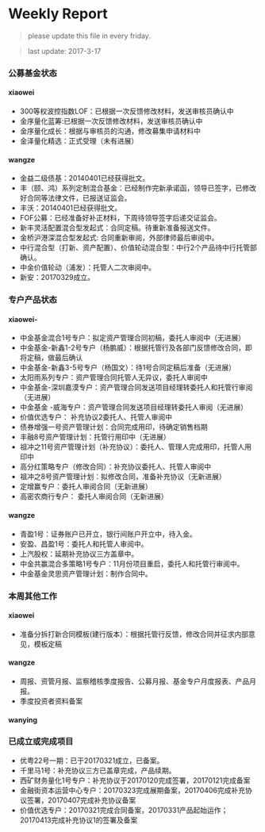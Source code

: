 # Weekly Report

>please update this file in every friday.

>last update: 2017-3-17


### 公募基金状态
#### xiaowei
- 300等权波控指数LOF：已根据一次反馈修改材料，发送审核员确认中
- 金序量化蓝筹:已根据一次反馈修改材料，发送审核员确认中
- 金序量化成长：根据与审核员的沟通，修改募集申请材料中 
- 金泽量化精选：正式受理（未有进展）
#### wangze
- 金益二级债基：20140401已经获得批文。
- 丰（颐、鸿）系列定制混合基金：已经制作完新承诺函，领导已签字，已修改好合同等法律文件，已报送证监会。
- 丰沃：20140401已经获得批文。
- FOF公募：已经准备好补正材料，下周待领导签字后递交证监会。
- 新丰灵活配置混合型发起式：合同定稿。待重新准备报送文件。
- 金桥沪港深混合型发起式: 合同重新审阅，外部律师最后审阅中。
- 中行混合型（打新、资产配置）、价值轮动混合型：中行2个产品待中行托管部确认。
- 中金价值轮动（浦发）：托管人二次审阅中。
- 新安：20170329成立。

### 专户产品状态
#### xiaowei-
- 中金基金混合1号专户：拟定资产管理合同初稿，委托人审阅中（无进展） 
- 中金基金-新鑫1-2号专户（杨鹏威）：根据托管行及各部门反馈修改合同，即将定稿，做最后确认 
- 中金基金-新鑫3-5号专户（杨国文）：待1号合同定稿后准备（无进展）
- 太阳雨系列专户：资产管理合同托管人无异议，委托人审阅中
- 中金基金-深圳嘉漠专户：资产管理合同发送项目经理转委托人和托管行审阅（无进展） 
- 中金基金 -威海专户：资产管理合同发送项目经理转委托人审阅（无进展） 
- 价值优选专户： 补充协议2委托人、托管人审阅中
- 债券增强一号资产管理计划：合同完成用印，待确定销售档期
- 丰融8号资产管理计划：托管行用印中（无进展）
- 祖冲之11号资产管理计划（补充协议）：委托人、管理人完成用印，托管人用印中
- 高分红策略专户（修改合同）：补充协议委托人、托管人审阅中
- 祖冲之8号资产管理计划：拟修改合同，准备补充协议（无新进展）
- 定增赢专户：委托人审阅合同（无新进展）
- 高密农商行专户： 委托人审阅合同（无新进展） 

#### wangze

- 青盈1号：证券账户已开立，银行间账户开立中，待入金。
- 安盈、昌盈1号：委托人和托管人审阅中。
- 上汽股权：延期补充协议三方盖章中。
- 中金共赢混合多策略1号专户：11月份项目重启，委托人和托管行审阅中。
- 中金基金灵思资产管理计划：制作合同中。

### 本周其他工作
#### xiaowei
- 准备分拆打新合同模板(建行版本）：根据托管行反馈，修改合同并征求内部意见，模板定稿
#### wangze
- 周报、资管月报、监察稽核季度报告、公募月报、基金专户月度报表、产品月报。
- 季度投资者资料备案
#### wanying

### 已成立或完成项目
- 优粤22号一期：已于20170321成立，已备案。
- 千里马1号：补充协议三方已盖章完成，产品续期。 
- 西矿财务量化1号专户：补充协议于20170120完成签署，20170121完成备案
- 金融街资本运营中心专户：20170323完成展期备案，20170406完成补充协议签署，20170407完成补充协议备案
- 价值优选专户：20170321完成合同备案，20170331产品起始运作；20170413完成补充协议1的签署及备案
